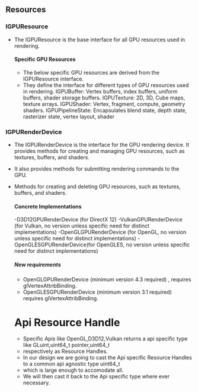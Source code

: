 ﻿## Resources

### IGPUResource
 - The IGPUResource is the base interface for all GPU resources used in rendering.
	
	#### Specific GPU Resources
	- The below specific GPU resources are derived from the IGPUResource interface.
	- They define the interface for different types of GPU resources used in rendering.
          IGPUBuffer: Vertex buffers, index buffers, uniform buffers, shader storage buffers.
          IGPUTexture: 2D, 3D, Cube maps, texture arrays.
          IGPUShader: Vertex, fragment, compute, geometry shaders.
          IGPUPipelineState: Encapsulates blend state, depth state, rasterizer state, vertex layout, shader




	

### IGPURenderDevice
 - The IGPURenderDevice is the interface for the GPU rendering device. It provides methods for creating and managing GPU resources, such as textures, buffers, and shaders.
 - It also provides methods for submitting rendering commands to the GPU.
 - Methods for creating and deleting GPU resources, such as textures, buffers, and shaders.
	
	#### Concrete Implementations
	
	-D3D12GPURenderDevice (for DirectX 12)
    -VulkanGPURenderDevice (for Vulkan, no version unless specific need for distinct implementations)
    -OpenGLGPURenderDevice (for OpenGL, no version unless specific need for distinct implementations)
    -OpenGLESGPURenderDevice(for OpenGLES, no version unless specific need for distinct implementations)
	
	 ##### New requirements
	- OpenGLGPURenderDevice (minimum version 4.3 required) , requires glVertexAttribBinding.
	- OpenGLESGPURenderDevice (minimum version 3.1 required) requires glVertexAttribBinding.
	
	
	

	# Api Resource Handle 
	
	- Specific Apis like OpenGL,D3D12,Vulkan returns a api specific type like GLuint,uint64_t pointer,uint64_t 
	- respectively as Resource Handles.
	- In our design we are going to cast the Api specific Resource Handles to a common api agnostic type uint64_t 
	- which is large enough to accomodate all.
	- We will then cast it back to the Api specific type where ever necessary.





